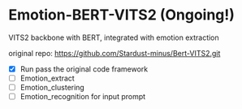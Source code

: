 # Emotion-BERT-VITS2 (Ongoing!)

VITS2 backbone with BERT, integrated with emotion extraction

original repo: https://github.com/Stardust-minus/Bert-VITS2.git

- [x] Run pass the original code framework
- [ ] Emotion_extract 
- [ ] Emotion_clustering
- [ ] Emotion_recognition for input prompt